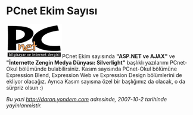 # PCnet Ekim Sayısı 

![](media/PCnet_Ekim_Sayisi/pcnet.png)PCnet Ekim
sayısında **"ASP.NET ve AJAX"** ve **"İnternette Zengin Medya Dünyası:
Silverlight"** başlıklı yazılarımı PCnet-Okul bölümünde bulabilirsiniz.
Kasım sayısında PCnet-Okul bölümüne Expression Blend, Expression Web ve
Expression Design bölümlerini de ekliyor olacağız. Ayrıca Kasım sayısına
özel bir başlığımız da olacak, o da sürpriz olsun :)


*Bu yazi http://daron.yondem.com adresinde, 2007-10-2 tarihinde yayinlanmistir.*